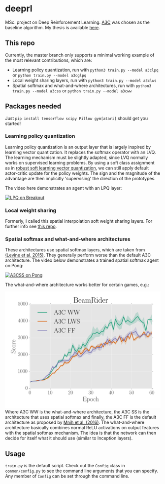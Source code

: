 # deeprl
MSc. project on Deep Reinforcement Learning. [A3C](http://proceedings.mlr.press/v48/mniha16.pdf) was chosen as the 
baseline algorithm. My thesis is available [here](https://pdfs.semanticscholar.org/361c/9ba853c7d69058ddc0f32cdbe94fbc2166d5.pdf).

## This repo
Currently, the master branch only supports a minimal working example of the most relevant contributions, which are:
- Learning policy quantization, run with `python3 train.py --model a3clpq` or `python train.py --model a3cglpq`
- Local weight sharing layers, run with `python3 train.py --model a3clws`
- Spatial softmax and what-and-where architectures, run with `python3 train.py --model a3css` or 
`python train.py --model a3cww`

## Packages needed
Just `pip install tensorflow scipy Pillow gym[atari]` should get you started!

### Learning policy quantization
Learning policy quantization is an output layer that is largely inspired by learning vector quantization. It replaces
the softmax operator with an LVQ. The learning mechanism must be slightly adapted, since LVQ normally works on 
supervised learning problems. By using a soft class assignment as in 
[robust soft learning vector quantization](http://ieeexplore.ieee.org/document/6790243/), we can still apply default
actor-critic update for the policy weights. The sign and the magnitude of the advantage are then implicitly 
'supervising' the direction of the prototypes.

The video here demonstrates an agent with an LPQ layer:

[![LPQ on Breakout](https://img.youtube.com/vi/4k5s9KrVp98/0.jpg)](https://www.youtube.com/watch?v=4k5s9KrVp98)

### Local weight sharing
Formerly, I called this spatial interpolation soft weight sharing layers. For further info see 
[this repo](github.com/jostosh/siswslayer).

### Spatial softmax and what-and-where architectures
These architectures use spatial softmax layers, which are taken from [(Levine et al. 2015)](https://arxiv.org/pdf/1504.00702.pdf). 
They generally perform worse than the default A3C architecture. The video 
below demonstrates a trained spatial softmax agent on Pong:

[![A3CSS on Pong](https://img.youtube.com/vi/m4RcohCW4t4/0.jpg)](https://www.youtube.com/watch?v=m4RcohCW4t4)

The what-and-where architecture works better for certain games, e.g.:

![alt text](/doc/ww.png "What and where results")
Where A3C WW is the what-and-where architecture, the A3C SS is the architecture that uses spatial softmax and finally, 
the A3C FF is the default architecture as proposed by [Mnih et al. (2016)](http://proceedings.mlr.press/v48/mniha16.pdf).
The what-and-where architecture basically combines normal ReLU activations on output features with the spatial softmax
mechanism. The idea is that the network can then decide for itself what it should use (similar to Inception layers).

## Usage
`train.py` is the default script. Check out the `Config` class in `common/config.py` to see the command line arguments 
that you can specify. Any member of `Config` can be set through the command line.